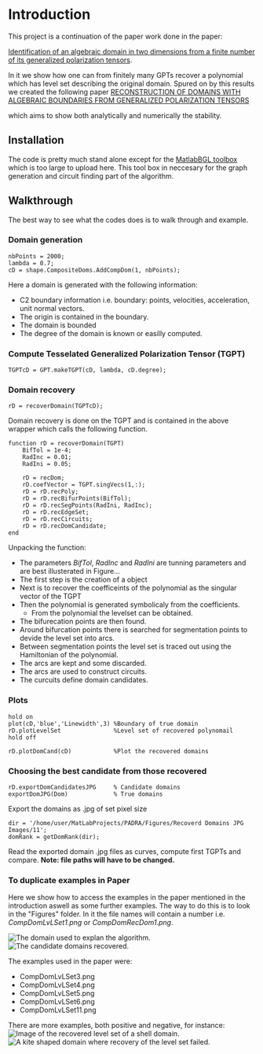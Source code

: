 # Introduction
This project is a continuation of the paper work done in the paper:

 [Identification of an algebraic domain in two dimensions from a finite number of its generalized polarization tensors](https://hal.archives-ouvertes.fr/hal-01827232/document). 

In it we show how one can from finitely many GPTs recover a polynomial which has level set describing the original domain. Spured on by this results we created the following paper
[RECONSTRUCTION OF DOMAINS WITH ALGEBRAIC BOUNDARIES FROM GENERALIZED POLARIZATION TENSORS]() 

which aims to show both analytically and numerically the stability.

## Installation
The code is pretty much stand alone except for the  [MatlabBGL toolbox](https://ch.mathworks.com/matlabcentral/fileexchange/10922-matlabbgl) which is too large to upload here. This tool box in neccesary for the graph generation and circuit finding part of the algorithm.

## Walkthrough
The best way to see what the codes does is to walk through and example.
### Domain generation
```
nbPoints = 2000;
lambda = 0.7;
cD = shape.CompositeDoms.AddCompDom(1, nbPoints);
```
Here a domain is generated with the following information:
* C2 boundary information i.e. boundary: points, velocities, acceleration, unit normal vectors.
* The origin is contained in the boundary.
* The domain is bounded 
* The degree of the domain is known or easilly computed.

### Compute Tesselated Generalized Polarization Tensor (TGPT)
```
TGPTcD = GPT.makeTGPT(cD, lambda, cD.degree);
```

### Domain recovery 
```
rD = recoverDomain(TGPTcD);
```
Domain recovery is done on the TGPT and is contained in the above wrapper which calls the following function.
```
function rD = recoverDomain(TGPT)
    BifTol = 1e-4;
    RadInc = 0.01;
    RadIni = 0.05;
    
    rD = recDom;
    rD.coefVector = TGPT.singVecs(1,:);
    rD = rD.recPoly;
    rD = rD.recBifurPoints(BifTol);
    rD = rD.recSegPoints(RadIni, RadInc);
    rD = rD.recEdgeSet;
    rD = rD.recCircuits;
    rD = rD.recDomCandidate;
end
```
Unpacking the function:
* The parameters *BifTol*, *RadInc* and *RadIni* are tunning parameters and are best illusterated in Figure...
* The first step is the creation of a object
* Next is to recover the coefficeints of the polynomial as the singular vector of the TGPT
* Then the polynomial is generated symbolicaly from the coefficients.
	* From the polynomial the levelset can be obtained.
* The bifurecation points are then found.
* Around bifurcation points there is searched for segmentation points to devide the level set into arcs.
* Between segmentation points the level set is traced out using the Hamiltonian of the polynomial.
* The arcs are kept and some discarded.
* The arcs are used to construct circuits.
* The curcuits define domain candidates.


### Plots
```
hold on
plot(cD,'blue','Linewidth',3) %Boundary of true domain
rD.plotLevelSet               %Level set of recovered polynomail
hold off

rD.plotDomCand(cD)            %Plot the recovered domains
```
### Choosing the best candidate from those recovered
```
rD.exportDomCandidatesJPG     % Candidate domains
exportDomJPG(Dom)             % True domains
```
Export the domains as .jpg of set pixel size

```
dir = '/home/user/MatLabProjects/PADRA/Figures/Recoverd Domains JPG Images/11';
domRank = getDomRank(dir);
```
Read the exported domain .jpg files as curves, compute first TGPTs and compare. **Note: file paths will have to be changed.**

### To duplicate examples in Paper
Here we show how to access the examples in the paper mentioned in the introduction aswell as some further examples. The way to do this is to look in the "Figures" folder. In it the file names will contain a number i.e. *CompDomLvLSet1.png* or *CompDomRecDom1.png*.

![The domain used to explan the algorithm.](CompDomLvLSet1.png)
![The candidate domains recovered.](CompDomRecDom1.png)

 The examples used in the paper were:
* CompDomLvLSet3.png
* CompDomLvLSet4.png
* CompDomLvLSet5.png
* CompDomLvLSet6.png
* CompDomLvLSet11.png

There are more examples, both positive and negative, for instance:
 ![Image of the recovered level set of a shell domain.](CompDomLvLSet7.png)
 ![A kite shaped domain where recovery of the level set failed.](CompDomLvLSet17.png)



















